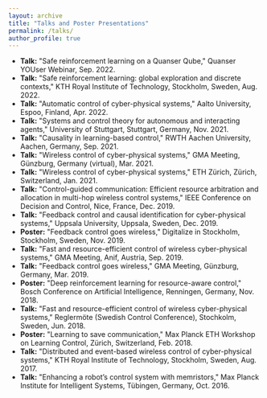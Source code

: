 ```yaml
---
layout: archive
title: "Talks and Poster Presentations"
permalink: /talks/
author_profile: true
---
```


* **Talk:** "Safe reinforcement learning on a Quanser Qube," Quanser YOUser Webinar, Sep. 2022.
* **Talk:** "Safe reinforcement learning: global exploration and discrete contexts," KTH Royal Institute of Technology, Stockholm, Sweden, Aug. 2022.
* **Talk:** "Automatic control of cyber-physical systems," Aalto University, Espoo, Finland, Apr. 2022.
* **Talk:** "Systems and control theory for autonomous and interacting agents," University of Stuttgart, Stuttgart, Germany, Nov. 2021.
* **Talk:** "Causality in learning-based control," RWTH Aachen University, Aachen, Germany, Sep. 2021.
* **Talk:** "Wireless control of cyber-physical systems," GMA Meeting, Günzburg, Germany (virtual), Mar. 2021.
* **Talk:** "Wireless control of cyber-physical systems," ETH Zürich, Zürich, Switzerland, Jan. 2021.
* **Talk:** "Control-guided communication: Efficient resource arbitration and allocation in multi-hop wireless control systems," IEEE Conference on Decision and Control, Nice, France, Dec. 2019.
* **Talk:** "Feedback control and causal identification for cyber-physical systems," Uppsala University, Uppsala, Sweden, Dec. 2019.
* **Poster:** "Feedback control goes wireless," Digitalize in Stockholm, Stockholm, Sweden, Nov. 2019.
* **Talk:** "Fast and resource-efficient control of wireless cyber-physical systems," GMA Meeting, Anif, Austria, Sep. 2019.
* **Talk:** "Feedback control goes wireless," GMA Meeting, Günzburg, Germany, Mar. 2019.
* **Poster:** "Deep reinforcement learning for resource-aware control," Bosch Conference on Artificial Intelligence, Renningen, Germany, Nov. 2018.
* **Talk:** "Fast and resource-efficient control of wireless cyber-physical systems," Reglermöte (Swedish Control Conference), Stochkolm, Sweden, Jun. 2018.
* **Poster:** "Learning to save communication," Max Planck ETH Workshop on Learning Control, Zürich, Switzerland, Feb. 2018.
* **Talk:** "Distributed and event-based wireless control of cyber-physical systems," KTH Royal Institute of Technology, Stockholm, Sweden, Aug. 2017.
* **Talk:** "Enhancing a robot’s control system with memristors," Max Planck Institute for Intelligent Systems, Tübingen, Germany, Oct. 2016.

